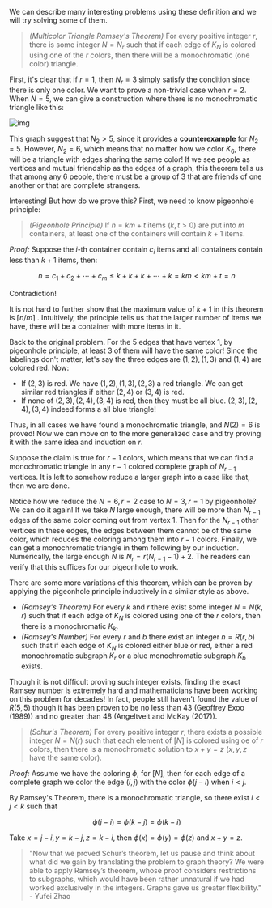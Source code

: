 We can describe many interesting problems using these definition and we will try solving some of them.

> *(Multicolor Triangle Ramsey's Theorem)* For every positive integer $r$, there is some integer $N=N_r$ such that if each edge of $K_N$ is colored using one of the $r$ colors, then there will be a monochromatic (one color) triangle.

First, it's clear that if $r=1$, then $N_r=3$ simply satisfy the condition since there is only one color. We want to prove a non-trivial case when $r=2$. When $N=5$, we can give a construction where there is no monochromatic triangle like this:

![img](https://upload.wikimedia.org/wikipedia/commons/thumb/9/98/RamseyTheory_K5_no_mono_K3.svg/210px-RamseyTheory_K5_no_mono_K3.svg.png)

This graph suggest that $N_2 > 5$, since it provides a **counterexample** for $N_2 = 5$. However, $N_2=6$, which means that no matter how we color $K_6$, there will be a triangle with edges sharing the same color! If we see people as vertices and mutual friendship as the edges of a graph, this theorem tells us that among any $6$ people, there must be a group of $3$ that are friends of one another or that are complete strangers.

Interesting! But how do we prove this? First, we need to know pigeonhole principle:

> *(Pigeonhole Principle)* If $n=km+t$ items $(k,t>0)$ are put into $m$ containers, at least one of the containers will contain $k+1$ items.

*Proof:* Suppose the $i$-th container contain $c_i$ items and all containers contain less than $k+1$ items, then:


$$
n=c_1+c_2+\cdots+c_m\le k+k+k+\cdots+k=km<km+t=n
$$


Contradiction!

It is not hard to further show that the maximum value of $k+1$ in this theorem is $\lceil n/m\rceil$ . Intuitively, the principle tells us that the larger number of items we have, there will be a container with more items in it.

Back to the original problem. For the $5$ edges that have vertex $1$, by pigeonhole principle, at least $3$ of them will have the same color! Since the labelings don't matter, let's say the three edges are $(1,2),(1,3)$ and $(1,4)$ are colored red. Now:

- If $(2,3)$ is red. We have $(1,2),(1,3),(2,3)$ a red triangle. We can get similar red triangles if either $(2,4)$ or $(3,4)$ is red.
- If none of $(2,3),(2,4),(3,4)$ is red, then they must be all blue. $(2,3),(2,4),(3,4)$ indeed forms a all blue triangle!

Thus, in all cases we have found a monochromatic triangle, and $N(2)=6$ is proved! Now we can move on to the more generalized case and try proving it with the same idea and induction on $r$. 

Suppose the claim is true for $r-1$ colors, which means that we can find a monochromatic triangle in any $r-1$ colored complete graph of $N_{r-1}$ vertices. It is left to somehow reduce a larger graph into a case like that, then we are done.

Notice how we reduce the $N=6,r=2$ case to $N=3,r=1$ by pigeonhole? We can do it again! If we take $N$ large enough, there will be more than $N_{r-1}$ edges of the same color coming out from vertex $1$. Then for the $N_{r-1}$ other vertices in these edges, the edges between them cannot be of the same color, which reduces the coloring among them into $r-1$ colors. Finally, we can get a monochromatic triangle in them following by our induction. Numerically, the large enough $N$ is $N_r=r(N_{r-1}-1)+2$. The readers can verify that this suffices for our pigeonhole to work.

There are some more variations of this theorem, which can be proven by applying the pigeonhole principle inductively in a similar style as above.

- *(Ramsey's Theorem)* For every $k$ and $r$ there exist some integer $N=N(k,r)$ such that if each edge of $K_N$ is colored using one of the $r$ colors, then there is a monochromatic $K_k$.
- *(Ramsey's Number)* For every $r$ and $b$ there exist an integer $n=R(r,b)$ such that if each edge of $K_N$ is colored either blue or red, either a red monochromatic subgraph $K_r$ or a blue monochromatic subgraph $K_b$ exists.

Though it is not difficult proving such integer exists, finding the exact Ramsey number is extremely hard and mathematicians have been working on this problem for decades! In fact, people still haven't found the value of $R(5,5)$ though it has been proven to be no less than 43 (Geoffrey Exoo (1989)) and no greater than 48 (Angeltveit and McKay (2017)).

> *(Schur's Theorem)* For every positive integer $r$, there exists a possible integer $N=N(r)$ such that each element of $[N]$ is colored using oe of $r$ colors, then there is a monochromatic solution to $x+y=z$ ($x,y,z$ have the same color).

*Proof:* Assume we have the coloring $\phi$, for $[N]$, then for each edge of a complete graph we color the edge $(i,j)$ with the color $\phi(j-i)$ when $i<j$.

By Ramsey's Theorem, there is a monochromatic triangle, so there exist $i<j<k$ such that



$$
\phi(j-i)=\phi(k-j)=\phi(k-i)
$$



Take $x = j-i,y=k-j,z=k-i$, then $\phi(x)=\phi(y)=\phi(z)$ and $x+y=z$. 

> "Now that we proved Schur’s theorem, let us pause and think about what did we gain by translating the problem to graph theory? We were able to apply Ramsey’s theorem, whose proof considers restrictions to subgraphs, which would have been rather unnatural if we had worked exclusively in the integers. Graphs gave us greater flexibility." - Yufei Zhao











